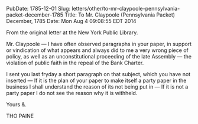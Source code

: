 PubDate: 1785-12-01
Slug: letters/other/to-mr-claypoole-pennsylvania-packet-december-1785
Title: To Mr. Claypoole (Pennsylvania Packet)  December, 1785
Date: Mon Aug  4 09:08:55 EDT 2014

   From the original letter at the New York Public Library.

   Mr. Claypoole &mdash; I have often observed paragraphs in your paper, 
   in support or vindication
   of what appears and always did to me a very wrong piece of policy, as well as
   an unconstitutional proceeding of the late Assembly &mdash; the violation of
   public faith in the repeal of the Bank Charter.

   I sent you last fryday a short paragraph on that subject, which you have
   not inserted &mdash; If it is the plan of your paper to make itself a 
   party paper
   in the business I shall understand the reason of its not being put in 
   &mdash; If it is not a party paper I do not see the reason why it is withheld.

   Yours &.

   THO PAINE


